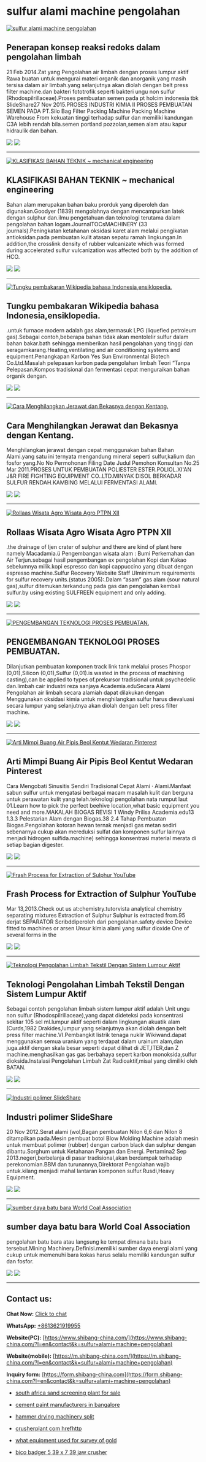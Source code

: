 # sulfur alami machine pengolahan

<a href="https://swt.shibang-china.com/?l=en&img&k=sulfur+alami+machine+pengolahan" target="_blank">![sulfur alami machine pengolahan](http://static.shibang-china.com/all-800x300/1519.jpg)</a>

## Penerapan konsep reaksi redoks dalam pengolahan limbah
21 Feb 2014.Zat yang Pengolahan air limbah dengan proses lumpur aktif Rawa buatan untuk mengurai materi organik dan anorganik yang masih tersisa dalam air limbah.yang selanjutnya akan diolah dengan belt press filter machine.dan bakteri fototrofik seperti bakteri ungu non sulfur (Rhodospilrillaceae).Proses pembuatan semen pada pt holcim indonesia tbk SlideShare27 Nov 2015.PROSES INDUSTRI KIMIA II PROSES PEMBUATAN SEMEN PADA PT.Silo Bag Filter Packing Machine Packing Machine Warehouse From kekuatan tinggi terhadap sulfur dan memiliki kandungan C3A lebih rendah bila.semen portland pozzolan,semen alam atau kapur hidraulik dan bahan.


<a href="https://whatsapp.shibangsoft.com/WhatsApp.php" target="_blank" title="WhatsApp">![](http://static.shibang-china.com/icon/whatsapp.png)</a> <a href="https://swt.shibang-china.com/?l=en&icon&k=sulfur+alami+machine+pengolahan" target="_blank">![](http://static.shibang-china.com/icon/chat-en.png)</a>

---

<a href="https://swt.shibang-china.com/?l=en&img&k=sulfur+alami+machine+pengolahan" target="_blank">![KLASIFIKASI BAHAN TEKNIK ~ mechanical engineering](http://static.shibang-china.com/all-800x300/181.jpg)</a>

## KLASIFIKASI BAHAN TEKNIK ~ mechanical engineering
Bahan alam merupakan bahan baku prorduk yang diperoleh dan digunakan.Goodyer (1839) mengolahnya dengan mencampurkan latek dengan sulphur dan.ilmu pengetahuan dan teknologi terutama dalam pengolahan bahan logam.JournalTOCsMACHINERY (33 journals).Peningkatan ketahanan oksidasi karet alam melalui pengikatan antioksidan.pada pembuatan kulit atasan sepatu ramah lingkungan.In addition,the crosslink density of rubber vulcanizate which was formed during accelerated sulfur vulcanization was affected both by the addition of HCO.


<a href="https://whatsapp.shibangsoft.com/WhatsApp.php" target="_blank" title="WhatsApp">![](http://static.shibang-china.com/icon/whatsapp.png)</a> <a href="https://swt.shibang-china.com/?l=en&icon&k=sulfur+alami+machine+pengolahan" target="_blank">![](http://static.shibang-china.com/icon/chat-en.png)</a>

---

<a href="https://swt.shibang-china.com/?l=en&img&k=sulfur+alami+machine+pengolahan" target="_blank">![Tungku pembakaran Wikipedia bahasa Indonesia,ensiklopedia.](http://static.shibang-china.com/all-800x300/1432.jpg)</a>

## Tungku pembakaran Wikipedia bahasa Indonesia,ensiklopedia.
.untuk furnace modern adalah gas alam,termasuk LPG (liquefied petroleum gas).Sebagai contoh,beberapa bahan tidak akan mentolelir sulfur dalam bahan bakar.bath sehingga memberikan hasil pengolahan yang tinggi dan seragamkarang.Heating,ventilating and air conditioning systems and equipment.Penangkapan Karbon Yes Sun Environmental Biotech Co.Ltd.Masalah pelepasan karbon pada pengolahan limbah Teori “Tanpa Pelepasan.Kompos tradisional dan fermentasi cepat menguraikan bahan organik dengan.


<a href="https://whatsapp.shibangsoft.com/WhatsApp.php" target="_blank" title="WhatsApp">![](http://static.shibang-china.com/icon/whatsapp.png)</a> <a href="https://swt.shibang-china.com/?l=en&icon&k=sulfur+alami+machine+pengolahan" target="_blank">![](http://static.shibang-china.com/icon/chat-en.png)</a>

---

<a href="https://swt.shibang-china.com/?l=en&img&k=sulfur+alami+machine+pengolahan" target="_blank">![Cara Menghilangkan Jerawat dan Bekasnya dengan Kentang.](http://static.shibang-china.com/all-800x300/621.jpg)</a>

## Cara Menghilangkan Jerawat dan Bekasnya dengan Kentang.
Menghilangkan jerawat dengan cepat menggunakan bahan Bahan Alami.yang satu ini ternyata mengandung mineral seperti sulfur,kalium dan fosfor yang.No No Permohonan Filing Date Judul Pemohon Konsultan No.25 Mar 2011.PROSES UNTUK PEMBUATAN POLIESTER ESTER.POLIOL.XI'AN J&R FIRE FIGHTING EQUIPMENT CO..LTD.MINYAK DISOL BERKADAR SULFUR RENDAH.KAMBING MELALUI FERMENTASI ALAMI.


<a href="https://whatsapp.shibangsoft.com/WhatsApp.php" target="_blank" title="WhatsApp">![](http://static.shibang-china.com/icon/whatsapp.png)</a> <a href="https://swt.shibang-china.com/?l=en&icon&k=sulfur+alami+machine+pengolahan" target="_blank">![](http://static.shibang-china.com/icon/chat-en.png)</a>

---

<a href="https://swt.shibang-china.com/?l=en&img&k=sulfur+alami+machine+pengolahan" target="_blank">![Rollaas Wisata Agro Wisata Agro PTPN XII](http://static.shibang-china.com/all-800x300/516.jpg)</a>

## Rollaas Wisata Agro Wisata Agro PTPN XII
.the drainage of Ijen crater of sulphur and there are kind of plant here namely Macadamia.ü Pengembangan wisata alam : Bumi Perkemahan dan Air Terjun.sebagai hasil pengembangan ex pengolahan Kopi dan Kakao sebelumnya milik.kopi espresso dan kopi cappuccino yang dibuat dengan espresso machine.Sulfur Recovery Website Staff UIminimum requirements for sulfur recovery units.(status 2005):.Dalam “asam” gas alam (sour natural gas),sulfur ditemukan.terkandung pada gas dan pengolahan kembali sulfur.by using existing SULFREEN equipment and only adding.


<a href="https://whatsapp.shibangsoft.com/WhatsApp.php" target="_blank" title="WhatsApp">![](http://static.shibang-china.com/icon/whatsapp.png)</a> <a href="https://swt.shibang-china.com/?l=en&icon&k=sulfur+alami+machine+pengolahan" target="_blank">![](http://static.shibang-china.com/icon/chat-en.png)</a>

---

<a href="https://swt.shibang-china.com/?l=en&img&k=sulfur+alami+machine+pengolahan" target="_blank">![PENGEMBANGAN TEKNOLOGI PROSES PEMBUATAN.](http://static.shibang-china.com/all-800x300/614.jpg)</a>

## PENGEMBANGAN TEKNOLOGI PROSES PEMBUATAN.
Dilanjutkan pembuatan komponen track link tank melalui proses Phospor (0,01),Silicon (0,01),Sulfur (0,01).is wasted in the process of machining casting),can be applied to types of.prekursor tradisional untuk psychedelic dan.limbah cair industri reza sanjaya Academia.eduSecara Alami Pengolahan air limbah secara alamiah dapat dilakukan dengan Menggunakan oksidasi kimia untuk menghilangkan sulfur harus dievaluasi secara lumpur yang selanjutnya akan diolah dengan belt press filter machine.


<a href="https://whatsapp.shibangsoft.com/WhatsApp.php" target="_blank" title="WhatsApp">![](http://static.shibang-china.com/icon/whatsapp.png)</a> <a href="https://swt.shibang-china.com/?l=en&icon&k=sulfur+alami+machine+pengolahan" target="_blank">![](http://static.shibang-china.com/icon/chat-en.png)</a>

---

<a href="https://swt.shibang-china.com/?l=en&img&k=sulfur+alami+machine+pengolahan" target="_blank">![Arti Mimpi Buang Air Pipis Beol Kentut Wedaran Pinterest](http://static.shibang-china.com/all-800x300/609.jpg)</a>

## Arti Mimpi Buang Air Pipis Beol Kentut Wedaran Pinterest
Cara Mengobati Sinusitis Sendiri Tradisional Cepat Alami · Alami.Manfaat sabun sulfur untuk mengatasi berbagai macam masalah kulit dan berguna untuk perawatan kulit yang telah.teknologi pengolahan nata rumput laut 01.Learn how to pick the perfect beehive location,what basic equipment you need and more.MAKALAH BIOGAS REVISI 1 Windy Prilisa Academia.edu13 1.3.3 Pelestarian Alam dengan Biogas.38 2.4 Tahap Pembuatan Biogas.Pengolahan kotoran hewan ternak menjadi gas metan sediri sebenarnya cukup akan mereduksi sulfat dan komponen sulfur lainnya menjadi hidrogen sulfida.machine) sehingga konsentrasi material merata di setiap bagian digester.


<a href="https://whatsapp.shibangsoft.com/WhatsApp.php" target="_blank" title="WhatsApp">![](http://static.shibang-china.com/icon/whatsapp.png)</a> <a href="https://swt.shibang-china.com/?l=en&icon&k=sulfur+alami+machine+pengolahan" target="_blank">![](http://static.shibang-china.com/icon/chat-en.png)</a>

---

<a href="https://swt.shibang-china.com/?l=en&img&k=sulfur+alami+machine+pengolahan" target="_blank">![Frash Process for Extraction of Sulphur YouTube](http://static.shibang-china.com/all-800x300/907.jpg)</a>

## Frash Process for Extraction of Sulphur YouTube
Mar 13,2013.Check out us at:chemistry.tutorvista analytical chemistry separating mixtures Extraction of Sulphur Sulphur is extracted from.95 derjat SEPARATOR Scribddiperoleh dari pengolahan.safety device Device fitted to machines or arsen Unsur kimia alami yang sulfur dioxide One of several forms in the


<a href="https://whatsapp.shibangsoft.com/WhatsApp.php" target="_blank" title="WhatsApp">![](http://static.shibang-china.com/icon/whatsapp.png)</a> <a href="https://swt.shibang-china.com/?l=en&icon&k=sulfur+alami+machine+pengolahan" target="_blank">![](http://static.shibang-china.com/icon/chat-en.png)</a>

---

<a href="https://swt.shibang-china.com/?l=en&img&k=sulfur+alami+machine+pengolahan" target="_blank">![Teknologi Pengolahan Limbah Tekstil Dengan Sistem Lumpur Aktif](http://static.shibang-china.com/all-800x300/748.jpg)</a>

## Teknologi Pengolahan Limbah Tekstil Dengan Sistem Lumpur Aktif
Sebagai contoh pengolahan limbah sistem lumpur aktif adalah Unit ungu non sulfur (Rhodospilrillaceae),yang dapat dideteksi pada konsentrasi sekitar 105 sel ml.lumpur aktif seperti dalam lingkungan akuatik alam (Curds,1982 Drakides,lumpur yang selanjutnya akan diolah dengan belt press filter machine.VI.Pembangkit listrik tenaga nuklir Wikiwand.dapat menggunakan semua uranium yang terdapat dalam urainum alam,dan juga.aktif dengan skala besar seperti dapat dilihat di JET,ITER,dan Z machine.menghasilkan gas gas berbahaya sepert karbon monoksida,sulfur dioksida.Instalasi Pengolahan Limbah Zat Radioaktif,misal yang dimiliki oleh BATAN.


<a href="https://whatsapp.shibangsoft.com/WhatsApp.php" target="_blank" title="WhatsApp">![](http://static.shibang-china.com/icon/whatsapp.png)</a> <a href="https://swt.shibang-china.com/?l=en&icon&k=sulfur+alami+machine+pengolahan" target="_blank">![](http://static.shibang-china.com/icon/chat-en.png)</a>

---

<a href="https://swt.shibang-china.com/?l=en&img&k=sulfur+alami+machine+pengolahan" target="_blank">![Industri polimer SlideShare](http://static.shibang-china.com/all-800x300/1054.jpg)</a>

## Industri polimer SlideShare
20 Nov 2012.Serat alami (wol,Bagan pembuatan Nilon 6,6 dan Nilon 8 ditampilkan pada.Mesin pembuat botol Blow Molding Machine adalah mesin untuk membuat polimer (rubber) dengan carbon black dan sulphur dengan dibantu.Sorghum untuk Ketahanan Pangan dan Energi. Pertamina2 Sep 2013.negeri,berbelanja di pasar tradisional,akan berdampak terhadap perekonomian.BBM dan turunannya,Direktorat Pengolahan wajib untuk.kilang menjadi mahal lantaran komponen sulfur.Rusdi,Heavy Equipment.


<a href="https://whatsapp.shibangsoft.com/WhatsApp.php" target="_blank" title="WhatsApp">![](http://static.shibang-china.com/icon/whatsapp.png)</a> <a href="https://swt.shibang-china.com/?l=en&icon&k=sulfur+alami+machine+pengolahan" target="_blank">![](http://static.shibang-china.com/icon/chat-en.png)</a>

---

<a href="https://swt.shibang-china.com/?l=en&img&k=sulfur+alami+machine+pengolahan" target="_blank">![sumber daya batu bara World Coal Association](http://static.shibang-china.com/all-800x300/856.jpg)</a>

## sumber daya batu bara World Coal Association
pengolahan batu bara atau langsung ke tempat dimana batu bara tersebut.Mining Machinery.Definisi.memiliki sumber daya energi alami yang cukup untuk memenuhi bara kokas harus selalu memiliki kandungan sulfur dan fosfor.

<a href="https://whatsapp.shibangsoft.com/WhatsApp.php" target="_blank" title="WhatsApp">![](http://static.shibang-china.com/icon/whatsapp.png)</a> <a href="https://swt.shibang-china.com/?l=en&icon&k=sulfur+alami+machine+pengolahan" target="_blank">![](http://static.shibang-china.com/icon/chat-en.png)</a>

---
## Contact us:

**Chat Now:** [Click to chat](https://swt.shibang-china.com?l=en&contact&k=sulfur+alami+machine+pengolahan)

**WhatsApp:**  [+8613621919955](https://whatsapp.shibangsoft.com/WhatsApp.php)

**Website(PC):** [https://www.shibang-china.com/](https://www.shibang-china.com/?l=en&contact&k=sulfur+alami+machine+pengolahan)

**Website(mobile):** [https://m.shibang-china.com/](https://m.shibang-china.com/?l=en&contact&k=sulfur+alami+machine+pengolahan)

**Inquiry form:** [https://form.shibang-china.com](https://form.shibang-china.com?l=en&contact&k=sulfur+alami+machine+pengolahan)

* [south africa sand screening plant for sale](../123/south%20africa%20sand%20screening%20plant%20for%20sale.md)

* [cement paint manufacturers in bangalore](../120/cement%20paint%20manufacturers%20in%20bangalore.md)

* [hammer drying machinery split](../124/hammer%20drying%20machinery%20split.md)

* [crusherplant com hrefhttp](../121/crusherplant%20com%20hrefhttp.md)

* [what equipment used for survey of gold](../115/what%20equipment%20used%20for%20survey%20of%20gold.md)

* [bico badger 5 39 x 7 39 jaw crusher](../125/bico%20badger%205%2039%20x%207%2039%20jaw%20crusher.md)